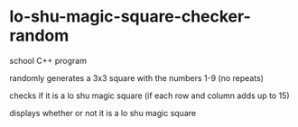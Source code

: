 # lo-shu-magic-square-checker-random
school C++ program

randomly generates a 3x3 square with the numbers 1-9 (no repeats)

checks if it is a lo shu magic square (if each row and column adds up to 15)

displays whether or not it is a lo shu magic square
